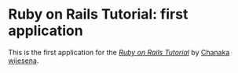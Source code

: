 # Ruby on Rails Tutorial: first application

This is the first application for the
[*Ruby on Rails Tutorial*](http://railstutorial.org/)
by [Chanaka wijesena](chanaka.wijesena@gmail.com).